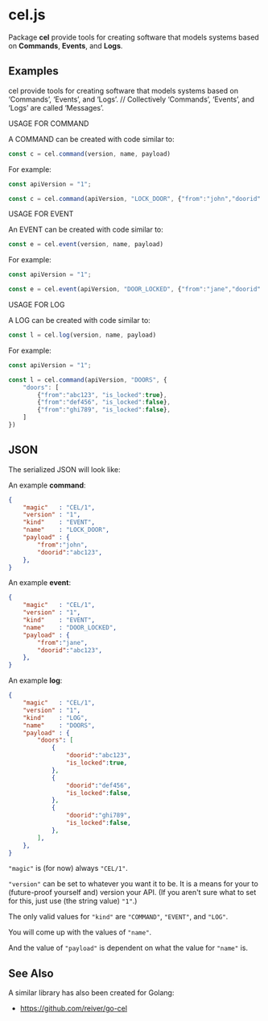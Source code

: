 # cel.js

Package **cel** provide tools for creating software that models systems based on **Commands**, **Events**, and **Logs**.

## Examples

cel provide tools for creating software that models systems based on ‘Commands’, ‘Events’, and ‘Logs’.
//
Collectively ‘Commands’, ‘Events’, and ‘Logs’ are called ‘Messages’.

USAGE FOR COMMAND

A COMMAND can be created with code similar to:

```javascript
const c = cel.command(version, name, payload)
```

For example:

```javascript
const apiVersion = "1";

const c = cel.command(apiVersion, "LOCK_DOOR", {"from":"john","doorid":"abc123"})
```

USAGE FOR EVENT

An EVENT can be created with code similar to:


```javascript
const e = cel.event(version, name, payload)
```

For example:

```javascript
const apiVersion = "1";

const e = cel.event(apiVersion, "DOOR_LOCKED", {"from":"jane","doorid":"abc123"});
```

USAGE FOR LOG

A LOG can be created with code similar to:

```javascript
const l = cel.log(version, name, payload)
```

For example:

```javascript
const apiVersion = "1";

const l = cel.command(apiVersion, "DOORS", {
	"doors": [
		{"from":"abc123", "is_locked":true},
		{"from":"def456", "is_locked":false},
		{"from":"ghi789", "is_locked":false},
	]
})
```

## JSON

The serialized JSON will look like:

An example **command**:
```json
{
	"magic"   : "CEL/1",
	"version" : "1",
	"kind"    : "EVENT",
	"name"    : "LOCK_DOOR",
	"payload" : {
		"from":"john",
		"doorid":"abc123",
	},
}
```

An example **event**:
```json
{
	"magic"   : "CEL/1",
	"version" : "1",
	"kind"    : "EVENT",
	"name"    : "DOOR_LOCKED",
	"payload" : {
		"from":"jane",
		"doorid":"abc123",
	},
}
```

An example **log**:
```json
{
	"magic"   : "CEL/1",
	"version" : "1",
	"kind"    : "LOG",
	"name"    : "DOORS",
	"payload" : {
		"doors": [
			{
				"doorid":"abc123",
				"is_locked":true,
			},
			{
				"doorid":"def456",
				"is_locked":false,
			},
			{
				"doorid":"ghi789",
				"is_locked":false,
			},
		],
	},
}
```

`"magic"` is (for now) always `"CEL/1"`.

`"version"` can be set to whatever you want it to be. It is a means for your to (future-proof yourself and) version your API. (If you aren't sure what to set for this, just use (the string value) `"1"`.)

The only valid values for `"kind"` are
`"COMMAND"`,
`"EVENT"`, and
`"LOG"`.

You will come up with the values of `"name"`.

And the value of `"payload"` is dependent on what the value for `"name"` is.

## See Also

A similar library has also been created for Golang:

* https://github.com/reiver/go-cel
